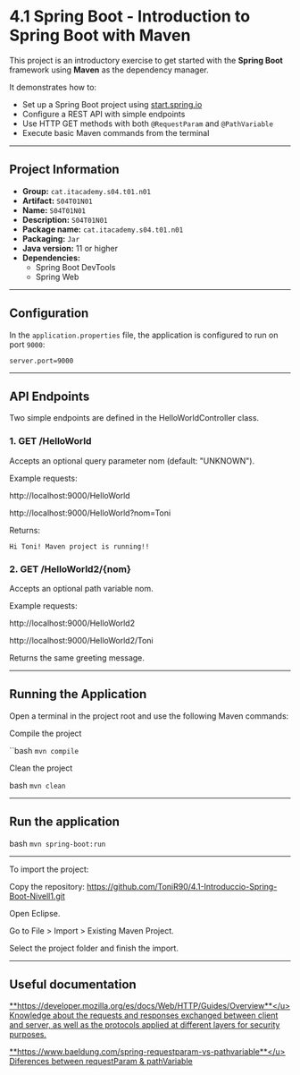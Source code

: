 # 4.1 Spring Boot - Introduction to Spring Boot with Maven

This project is an introductory exercise to get started with the **Spring Boot** framework using **Maven** as the dependency manager.

It demonstrates how to:

- Set up a Spring Boot project using [start.spring.io](https://start.spring.io/)
- Configure a REST API with simple endpoints
- Use HTTP GET methods with both `@RequestParam` and `@PathVariable`
- Execute basic Maven commands from the terminal

---

## Project Information

- **Group:** `cat.itacademy.s04.t01.n01`
- **Artifact:** `S04T01N01`
- **Name:** `S04T01N01`
- **Description:** `S04T01N01`
- **Package name:** `cat.itacademy.s04.t01.n01`
- **Packaging:** `Jar`
- **Java version:** 11 or higher
- **Dependencies:**
  - Spring Boot DevTools
  - Spring Web

---

## Configuration

In the `application.properties` file, the application is configured to run on port `9000`:

```properties
server.port=9000
```

---


## API Endpoints 

Two simple endpoints are defined in the HelloWorldController class.


### 1. GET /HelloWorld

Accepts an optional query parameter nom (default: "UNKNOWN").

Example requests:

http://localhost:9000/HelloWorld

http://localhost:9000/HelloWorld?nom=Toni

Returns:

`Hi Toni! Maven project is running!!`


### 2. GET /HelloWorld2/{nom}

Accepts an optional path variable nom.

Example requests:

http://localhost:9000/HelloWorld2

http://localhost:9000/HelloWorld2/Toni

Returns the same greeting message.

---

## Running the Application

Open a terminal in the project root and use the following Maven commands:

Compile the project

``bash
```mvn compile```


Clean the project

bash
```mvn clean```

---

## Run the application

bash
```mvn spring-boot:run```

---

To import the project:

Copy the repository: https://github.com/ToniR90/4.1-Introduccio-Spring-Boot-Nivell1.git

Open Eclipse.

Go to File > Import > Existing Maven Project.

Select the project folder and finish the import.

---

## Useful documentation

<u>**https://developer.mozilla.org/es/docs/Web/HTTP/Guides/Overview**</u>
Knowledge about the requests and responses exchanged between client and server, as well as the protocols applied at different layers for security purposes.

<u>**https://www.baeldung.com/spring-requestparam-vs-pathvariable**</u>
Diferences between requestParam & pathVariable
